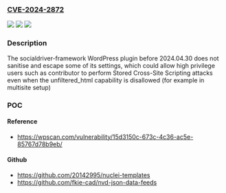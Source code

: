 ### [CVE-2024-2872](https://cve.mitre.org/cgi-bin/cvename.cgi?name=CVE-2024-2872)
![](https://img.shields.io/static/v1?label=Product&message=socialdriver-framework&color=blue)
![](https://img.shields.io/static/v1?label=Version&message=0%3C%202024.04.30%20&color=brighgreen)
![](https://img.shields.io/static/v1?label=Vulnerability&message=CWE-79%20Cross-Site%20Scripting%20(XSS)&color=brighgreen)

### Description

The socialdriver-framework WordPress plugin before 2024.04.30 does not sanitise and escape some of its settings, which could allow high privilege users such as contributor to perform Stored Cross-Site Scripting attacks even when the unfiltered_html capability is disallowed (for example in multisite setup)

### POC

#### Reference
- https://wpscan.com/vulnerability/15d3150c-673c-4c36-ac5e-85767d78b9eb/

#### Github
- https://github.com/20142995/nuclei-templates
- https://github.com/fkie-cad/nvd-json-data-feeds

